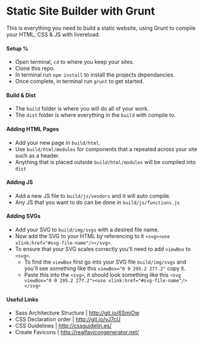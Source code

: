 # Static Site Builder with Grunt

This is everything you need to build a static website, using Grunt to compile your HTML, CSS & JS with livereload.

#### Setup %

- Open terminal, `cd` to where you keep your sites.
- Clone this repo.
- In terminal run `npm install` to install the projects dependancies.
- Once complete, in terminal run `grunt` to get started.

#### Build & Dist
- The `build` folder is where you will do all of your work.
- The `dist` folder is where everything in the `build` with compile to.

#### Adding HTML Pages
- Add your new page in `build/html`.
- Use `build/html/modules` for components that a repeated across your site such as a header.
- Anything that is placed outside `build/html/modules` will be compiled into `dist`

#### Adding JS
- Add a new JS file to `build/js/vendors` and it will auto compile.
- Any JS that you want to do can be done in `build/js/functions.js`

#### Adding SVGs
- Add your SVG to `build/img/svgs` with a desired file name.
- Now add the SVG to your HTML by referencing to it `<svg><use xlink:href="#svg-file-name"/></svg>`.
- To ensure that your SVG scales correctly you'll need to add `viewBox` to `<svg>`.
  - To find the `viewBox` first go into your SVG file `build/img/svgs` and you'll see something like this `viewBox="0 0 295.2 277.2"` copy it.
  - Paste this into the `<svg>`, it should look something like this `<svg viewBox="0 0 295.2 277.2"><use xlink:href="#svg-file-name"/></svg>`

#### Useful Links
- Sass Architecture Structure | http://git.io/6SmiOw
- CSS Declaration order | http://git.io/vJ7cU
- CSS Guidelines | http://cssguidelin.es/
- Create Favicons | http://realfavicongenerator.net/
